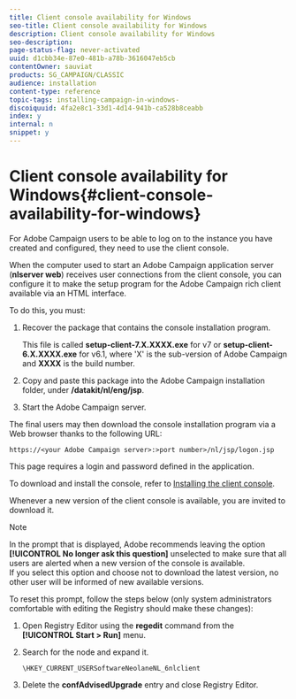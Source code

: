 ```yaml
---
title: Client console availability for Windows
seo-title: Client console availability for Windows
description: Client console availability for Windows
seo-description: 
page-status-flag: never-activated
uuid: d1cbb34e-87e0-481b-a78b-3616047eb5cb
contentOwner: sauviat
products: SG_CAMPAIGN/CLASSIC
audience: installation
content-type: reference
topic-tags: installing-campaign-in-windows-
discoiquuid: 4fa2e8c1-33d1-4d14-941b-ca528b8ceabb
index: y
internal: n
snippet: y
---
```


# Client console availability for Windows{#client-console-availability-for-windows}

For Adobe Campaign users to be able to log on to the instance you have created and configured, they need to use the client console.

When the computer used to start an Adobe Campaign application server (**nlserver web**) receives user connections from the client console, you can configure it to make the setup program for the Adobe Campaign rich client available via an HTML interface.

To do this, you must:

1. Recover the package that contains the console installation program.

   This file is called **setup-client-7.**X**.**XXXX**.exe** for v7 or **setup-client-6.**X**.**XXXX**.exe** for v6.1, where 'X' is the sub-version of Adobe Campaign and **XXXX** is the build number.

1. Copy and paste this package into the Adobe Campaign installation folder, under **/datakit/nl/eng/jsp**.
1. Start the Adobe Campaign server.

The final users may then download the console installation program via a Web browser thanks to the following URL:

```
https://<your Adobe Campaign server>:>port number>/nl/jsp/logon.jsp
```

This page requires a login and password defined in the application.

To download and install the console, refer to [Installing the client console](../../installation/using/installing-the-client-console.md).

Whenever a new version of the client console is available, you are invited to download it.

>[!NOTE]
>
>In the prompt that is displayed, Adobe recommends leaving the option **[!UICONTROL No longer ask this question]** unselected to make sure that all users are alerted when a new version of the console is available.  
>If you select this option and choose not to download the latest version, no other user will be informed of new available versions.

To reset this prompt, follow the steps below (only system administrators comfortable with editing the Registry should make these changes):

1. Open Registry Editor using the **regedit** command from the **[!UICONTROL Start > Run]** menu.
1. Search for the node and expand it.

   ```
   \HKEY_CURRENT_USERSoftwareNeolaneNL_6nlclient
   ```

1. Delete the **confAdvisedUpgrade** entry and close Registry Editor.

